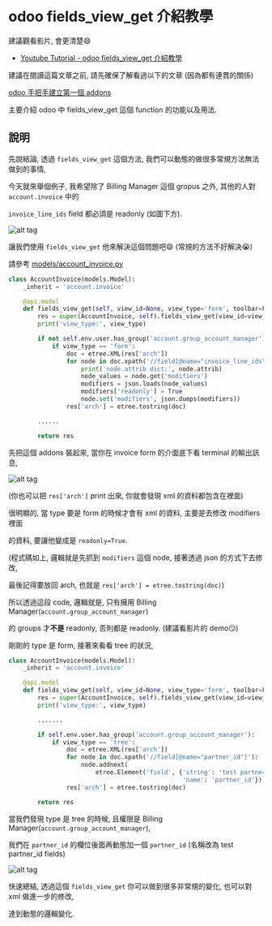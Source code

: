 # odoo fields_view_get 介紹教學

建議觀看影片, 會更清楚:smile:

* [Youtube Tutorial - odoo fields_view_get 介紹教學](https://youtu.be/TpEw3TQiZ_M)

建議在閱讀這篇文章之前, 請先確保了解看過以下的文章 (因為都有連貫的關係)

[odoo 手把手建立第一個 addons](https://github.com/twtrubiks/odoo-demo-addons-tutorial/tree/master/demo_odoo_tutorial)

主要介紹 odoo 中 fields_view_get 這個 function 的功能以及用法.

## 說明

先說結論, 透過 `fields_view_get` 這個方法, 我們可以動態的做很多常規方法無法做到的事情,

今天就來舉個例子, 我希望除了 Billing Manager 這個 gropus 之外, 其他的人對 `account.invoice` 中的

`invoice_line_ids` field 都必須是 readonly (如圖下方).

![alt tag](https://i.imgur.com/VuIMx64.png)

讓我們使用 `fields_view_get` 他來解決這個問題吧:smile: (常規的方法不好解決:sob:)

請參考 [models/account_invoice.py](models/account_invoice.py)

```python
class AccountInvoice(models.Model):
    _inherit = 'account.invoice'

    @api.model
    def fields_view_get(self, view_id=None, view_type='form', toolbar=False, submenu=False):
        res = super(AccountInvoice, self).fields_view_get(view_id=view_id, view_type=view_type, toolbar=toolbar, submenu=submenu)
        print('view_type:', view_type)

        if not self.env.user.has_group('account.group_account_manager'):
            if view_type == 'form':
                doc = etree.XML(res['arch'])
                for node in doc.xpath('//field[@name="invoice_line_ids"]'):
                    print('node.attrib dict:', node.attrib)
                    node_values = node.get('modifiers')
                    modifiers = json.loads(node_values)
                    modifiers['readonly'] = True
                    node.set('modifiers', json.dumps(modifiers))
                res['arch'] = etree.tostring(doc)

        ......

        return res

```

先把這個 addons 裝起來, 當你在 invoice form 的介面底下看 terminal 的輸出訊息,

![alt tag](https://i.imgur.com/nMW9NQF.png)

(你也可以把 `res['arch']` print 出來, 你就會發現 xml 的資料都包含在裡面)

很明顯的, 當 type 要是 form 的時候才會有 xml 的資料, 主要是去修改 modifiers 裡面

的資料, 要讓他變成是 `readonly=True`.

(程式碼如上, 邏輯就是先抓到 `modifiers` 這個 node, 接著透過 json 的方式下去修改,

最後記得要放回 arch, 也就是 `res['arch'] = etree.tostring(doc)`)

所以透過這段 code, 邏輯就是, 只有擁用 Billing Manager(`account.group_account_manager`)

的 groups 才**不是** readonly, 否則都是 readonly. (建議看影片的 demo:smirk:)

剛剛的 type 是 form, 接著來看看 tree 的狀況,

```python
class AccountInvoice(models.Model):
    _inherit = 'account.invoice'

    @api.model
    def fields_view_get(self, view_id=None, view_type='form', toolbar=False, submenu=False):
        res = super(AccountInvoice, self).fields_view_get(view_id=view_id, view_type=view_type, toolbar=toolbar, submenu=submenu)
        print('view_type:', view_type)

        .......

        if self.env.user.has_group('account.group_account_manager'):
            if view_type == 'tree':
                doc = etree.XML(res['arch'])
                for node in doc.xpath('//field[@name="partner_id"]'):
                    node.addnext(
                        etree.Element('field', {'string': 'test partner_id fields',
                                                'name': 'partner_id'}))
                res['arch'] = etree.tostring(doc)

        return res
```

當我們發現 type 是 tree 的時候, 且權限是 Billing Manager(`account.group_account_manager`),

我們在 `partner_id` 的欄位後面再動態加一個 `partner_id` (名稱改為 test partner_id fields)

![alt tag](https://i.imgur.com/OMElix0.png)

快速總結, 透過這個 `fields_view_get` 你可以做到很多非常規的變化, 也可以對 xml 做進一步的修改,

達到動態的邏輯變化.
